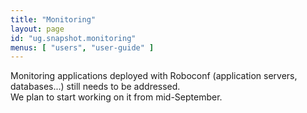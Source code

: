 ```yaml
---
title: "Monitoring"
layout: page
id: "ug.snapshot.monitoring"
menus: [ "users", "user-guide" ]
---
```


Monitoring applications deployed with Roboconf (application servers, databases...) still needs to be addressed.  
We plan to start working on it from mid-September.
